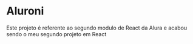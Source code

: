 # Aluroni

Este projeto é referente ao segundo modulo de React da Alura e acabou sendo o meu segundo projeto em React

